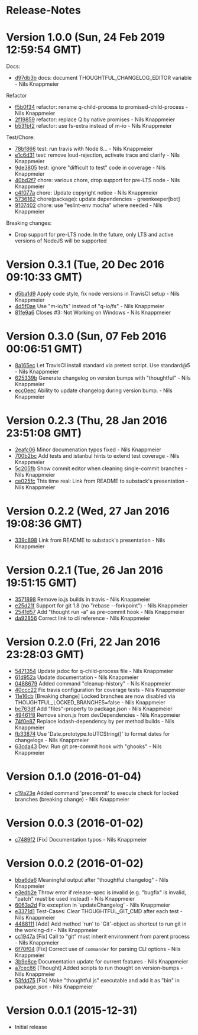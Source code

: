 # Release-Notes

<a name="current-release"></a>
# Version 1.0.0 (Sun, 24 Feb 2019 12:59:54 GMT)

Docs:
* [d97db3b](https://github.com/nknapp/thoughtful-release/commit/d97db3b) docs: document THOUGHTFUL_CHANGELOG_EDITOR variable - Nils Knappmeier

Refactor
* [f5b0f34](https://github.com/nknapp/thoughtful-release/commit/f5b0f34) refactor: rename q-child-process to promised-child-process - Nils Knappmeier
* [2f19859](https://github.com/nknapp/thoughtful-release/commit/2f19859) refactor: replace Q by native promises - Nils Knappmeier
* [b531bf2](https://github.com/nknapp/thoughtful-release/commit/b531bf2) refactor: use fs-extra instead of m-io - Nils Knappmeier

Test/Chore: 
* [78bf866](https://github.com/nknapp/thoughtful-release/commit/78bf866) test: run travis with Node 8... - Nils Knappmeier
* [e1c6d31](https://github.com/nknapp/thoughtful-release/commit/e1c6d31) test: remove loud-rejection, activate trace and clarify - Nils Knappmeier
* [9de3805](https://github.com/nknapp/thoughtful-release/commit/9de3805) test: ignore "difficult to test" code in coverage - Nils Knappmeier
* [40bd2f7](https://github.com/nknapp/thoughtful-release/commit/40bd2f7) chore: various chore, drop support for pre-LTS node - Nils Knappmeier
* [c4f077a](https://github.com/nknapp/thoughtful-release/commit/c4f077a) chore: Update copyright notice - Nils Knappmeier
* [5736162](https://github.com/nknapp/thoughtful-release/commit/5736162) chore(package): update dependencies - greenkeeper[bot]
* [9107402](https://github.com/nknapp/thoughtful-release/commit/9107402) chore: use "eslint-env mocha" where needed - Nils Knappmeier

Breaking changes:
* Drop support for pre-LTS node. In the future, only LTS and active versions of NodeJS will be supported

# Version 0.3.1 (Tue, 20 Dec 2016 09:10:33 GMT)

* [d5ba1d9](https://github.com/nknapp/thoughtful-release/commit/d5ba1d9) Apply code style, fix node versions in TravisCI setup - Nils Knappmeier
* [4d5f0ae](https://github.com/nknapp/thoughtful-release/commit/4d5f0ae) Use "m-io/fs" instead of "q-io/fs" - Nils Knappmeier
* [81fe9a6](https://github.com/nknapp/thoughtful-release/commit/81fe9a6) Closes #3: Not Working on Windows - Nils Knappmeier


# Version 0.3.0 (Sun, 07 Feb 2016 00:06:51 GMT)

* [8a165ec](https://github.com/nknapp/thoughtful-release/commit/8a165ec) Let TravisCI install standard via pretest script. Use standard@5 - Nils Knappmeier
* [625339b](https://github.com/nknapp/thoughtful-release/commit/625339b) Generate changelog on version bumps with "thoughtful" - Nils Knappmeier
* [ecc0eec](https://github.com/nknapp/thoughtful-release/commit/ecc0eec) Ability to update changelog during version bump. - Nils Knappmeier



# Version 0.2.3 (Thu, 28 Jan 2016 23:51:08 GMT)

* [2eafc06](https://github.com/nknapp/thoughtful-release/commit/2eafc06) Minor documenation typos fixed - Nils Knappmeier
* [700b2bc](https://github.com/nknapp/thoughtful-release/commit/700b2bc) Add tests and istanbul hints to extend test coverage - Nils Knappmeier
* [5c205fb](https://github.com/nknapp/thoughtful-release/commit/5c205fb) Show commit editor when cleaning single-commit branches - Nils Knappmeier
* [ce025fc](https://github.com/nknapp/thoughtful-release/commit/ce025fc) This time real: Link from README to substack's presentation - Nils Knappmeier



# Version 0.2.2 (Wed, 27 Jan 2016 19:08:36 GMT)

* [339c898](https://github.com/nknapp/thoughtful-release/commit/339c898) Link from README to substack's presentation - Nils Knappmeier

# Version 0.2.1 (Tue, 26 Jan 2016 19:51:15 GMT)

* [3571898](https://github.com/nknapp/thoughtful-release/commit/3571898) Remove io.js builds in travis - Nils Knappmeier
* [e25d21f](https://github.com/nknapp/thoughtful-release/commit/e25d21f) Support for git 1.8 (no "rebase --forkpoint") - Nils Knappmeier
* [2541d57](https://github.com/nknapp/thoughtful-release/commit/2541d57) Add "thought run -a" as pre-commit hook - Nils Knappmeier
* [da92856](https://github.com/nknapp/thoughtful-release/commit/da92856) Correct link to cli reference - Nils Knappmeier



# Version 0.2.0 (Fri, 22 Jan 2016 23:28:03 GMT)

* [5471354](https://github.com/nknapp/thoughtful-release/commit/5471354) Update jsdoc for q-child-process file - Nils Knappmeier
* [61d952a](https://github.com/nknapp/thoughtful-release/commit/61d952a) Update documentation - Nils Knappmeier
* [0488679](https://github.com/nknapp/thoughtful-release/commit/0488679) Added command "cleanup-history" - Nils Knappmeier
* [40ccc22](https://github.com/nknapp/thoughtful-release/commit/40ccc22) Fix travis configuration for coverage tests - Nils Knappmeier
* [11e16cb](https://github.com/nknapp/thoughtful-release/commit/11e16cb) [Breaking change] Locked branches are now disabled via THOUGHTFUL_LOCKED_BRANCHES=false - Nils Knappmeier
* [bc763df](https://github.com/nknapp/thoughtful-release/commit/bc763df) Add "files"-property to package.json - Nils Knappmeier
* [49461f8](https://github.com/nknapp/thoughtful-release/commit/49461f8) Remove sinon.js from devDependencies - Nils Knappmeier
* [74f0e87](https://github.com/nknapp/thoughtful-release/commit/74f0e87) Replace lodash-dependency by per method builds - Nils Knappmeier
* [fb33874](https://github.com/nknapp/thoughtful-release/commit/fb33874) Use 'Date.prototype.toUTCString()' to format dates for changelogs - Nils Knappmeier
* [63cda43](https://github.com/nknapp/thoughtful-release/commit/63cda43) Dev: Run git pre-commit hook with "ghooks" - Nils Knappmeier


# Version 0.1.0 (2016-01-04)

* [c19a23e](https://github.com/nknapp/thoughtful-release/commit/c19a23e) Added command 'precommit' to execute check for locked branches (breaking change) - Nils Knappmeier



# Version 0.0.3 (2016-01-02)

* [c7489f2](https://github.com/nknapp/thoughtful-release/commit/c7489f2) [Fix] Documentation typos - Nils Knappmeier



# Version 0.0.2 (2016-01-02)

* [bba6da6](https://github.com/nknapp/thoughtful-release/commit/bba6da6) Meaningful output after "thoughtful changelog" - Nils Knappmeier
* [e3edb2e](https://github.com/nknapp/thoughtful-release/commit/e3edb2e) Throw error if release-spec is invalid (e.g. "bugfix" is invalid, "patch" must be used instead) - Nils Knappmeier
* [6063a2d](https://github.com/nknapp/thoughtful-release/commit/6063a2d) Fix exception in 'updateChangelog' - Nils Knappmeier
* [e3371d1](https://github.com/nknapp/thoughtful-release/commit/e3371d1) Test-Cases: Clear THOUGHTFUL_GIT_CMD after each test - Nils Knappmeier
* [4488111](https://github.com/nknapp/thoughtful-release/commit/4488111) [Add] Add method 'run' to 'Git'-object as shortcut to run git in the working-dir - Nils Knappmeier
* [cc1947a](https://github.com/nknapp/thoughtful-release/commit/cc1947a) [Fix] Call to "git" must inherit environment from parent process - Nils Knappmeier
* [6f70f04](https://github.com/nknapp/thoughtful-release/commit/6f70f04) [Fix] Correct use of `commander` for parsing CLI options - Nils Knappmeier
* [3b9e8ce](https://github.com/nknapp/thoughtful-release/commit/3b9e8ce) Documentation update for current features - Nils Knappmeier
* [a7cec86](https://github.com/nknapp/thoughtful-release/commit/a7cec86) [Thought] Added scripts to run thought on version-bumps - Nils Knappmeier
* [53fdd75](https://github.com/nknapp/thoughtful-release/commit/53fdd75) [Fix] Make "thoughtful.js" executable and add it as "bin" in package.json - Nils Knappmeier



# Version 0.0.1 (2015-12-31)

* Initial release
